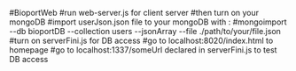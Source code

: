 #BioportWeb
#run web-server.js for client server
#then turn on your mongoDB
#import userJson.json file to your mongoDB with :
#mongoimport --db bioportDB --collection users --jsonArray --file ./path/to/your/file.json
#turn on serverFini.js for DB access
#go to localhost:8020/index.html to homepage
#go to localhost:1337/someUrl declared in serverFini.js to test DB access